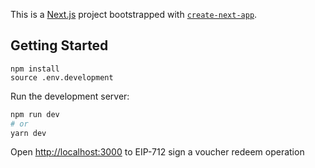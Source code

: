 This is a [Next.js](https://nextjs.org/) project bootstrapped with [`create-next-app`](https://github.com/vercel/next.js/tree/canary/packages/create-next-app).

## Getting Started

```
npm install
source .env.development
```

Run the development server:

```bash
npm run dev
# or
yarn dev
```

Open [http://localhost:3000](http://localhost:3000/test) to EIP-712 sign a voucher redeem operation
